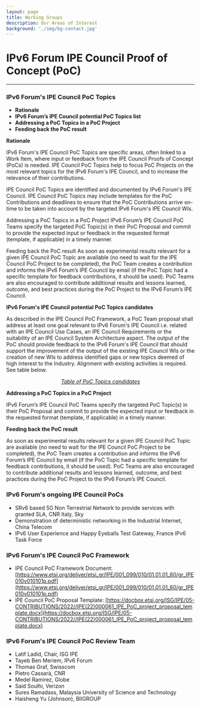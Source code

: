 ```yaml
---
layout: page
title: Working Groups
description: Our Areas of Interest
background: './img/bg-contact.jpg'
---
```


# IPv6 Forum IPE Council Proof of Concept (PoC)
---
### IPv6 Forum's IPE Council PoC Topics
- **Rationale**
- **IPv6 Forum’s IPE Council potential PoC Topics list**
- **Addressing a PoC Topics in a PoC Project**
- **Feeding back the PoC result**

**Rationale**

IPv6 Forum's IPE Council PoC Topics are specific areas, often linked to a Work Item, where input or feedback from the IPE Council Proofs of Concept (PoCs) is needed. IPE Council PoC Topics help to focus PoC Projects on the most relevant topics for the IPv6 Forum's IPE Council, and to increase the relevance of their contributions.

IPE Council PoC Topics are identified and documented by IPv6 Forum's IPE Council. IPE Council PoC Topics may include templates for the PoC Contributions and deadlines to ensure that the PoC Contributions arrive on-time to be taken into account by the targeted IPv6 Forum's IPE Council WIs. 

Addressing a PoC Topics in a PoC Project
IPv6 Forum’s IPE Council PoC Teams specify the targeted PoC Topic(s) in their PoC Proposal and commit to provide the expected input or feedback in the requested format (template, if applicable) in a timely manner. 

Feeding back the PoC result
As soon as experimental results relevant for a given IPE Council PoC Topic are available (no need to wait for the IPE Council PoC Project to be completed), the PoC Team creates a contribution and informs the IPv6 Forum’s IPE Council by email (if the PoC Topic had a specific template for feedback contributions, it should be used). PoC Teams are also encouraged to contribute additional results and lessons learned, outcome, and best practices during the PoC Project to the IPv6 Forum’s IPE Council. 

**IPv6 Forum's IPE Council potential PoC Topics candidates**

As described in the IPE Council PoC Framework, a PoC Team proposal shall address at least one goal relevant to IPv6 Forum's IPE Council i.e. related with an IPE Council Use Cases, an IPE Council Requirements or the suitability of an IPE Council System Architecture aspect. The output of the PoC should provide feedback to the IPv6 Forum's IPE Council that should support the improvement of the output of the existing IPE Council WIs or the creation of new WIs to address identified gaps or new topics deemed of high interest to the Industry. Alignment with existing activities is required. See table below. 

<center><i>
<a href="./poc.html">Table of PoC Topics candidates</a>
</i></center>

**Addressing a PoC Topics in a PoC Project**

IPv6 Forum’s IPE Council PoC Teams specify the targeted PoC Topic(s) in their PoC Proposal and commit to provide the expected input or feedback in the requested format (template, if applicable) in a timely manner. 

**Feeding back the PoC result**

As soon as experimental results relevant for a given IPE Council PoC Topic are available (no need to wait for the IPE Council PoC Project to be completed), the PoC Team creates a contribution and informs the IPv6 Forum’s IPE Council by email (if the PoC Topic had a specific template for feedback contributions, it should be used). PoC Teams are also encouraged to contribute additional results and lessons learned, outcome, and best practices during the PoC Project to the IPv6 Forum’s IPE Council. 

### IPv6 Forum's ongoing IPE Council PoCs
- SRv6 based 5G Non Terrestrial Network to provide services with granted SLA, CNR Italy, Sky
- Demonstration of deterministic networking in the Industrial Internet, China Telecom
- IPv6 User Experience and Happy Eyeballs Test Gateway, France IPv6 Task Force

### IPv6 Forum's IPE Council PoC Framework
- IPE Council PoC Framework Document: [https://www.etsi.org/deliver/etsi_gr/IPE/001_099/010/01.01.01_60/gr_IPE010v010101p.pdf](https://www.etsi.org/deliver/etsi_gr/IPE/001_099/010/01.01.01_60/gr_IPE010v010101p.pdf)
- IPE Council PoC Proposal Template: [https://docbox.etsi.org/ISG/IPE/05-CONTRIBUTIONS/2022//IPE(22)000061_IPE_PoC_project_proposal_template.docx](https://docbox.etsi.org/ISG/IPE/05-CONTRIBUTIONS/2022//IPE(22)000061_IPE_PoC_project_proposal_template.docx)

### IPv6 Forum's IPE Council PoC Review Team
- Latif Ladid, Chair, ISG IPE
- Tayeb Ben Meriem, IPv6 Forum
- Thomas Graf, Swisscom
- Pietro Cassarà, CNR
- Medel Ramirez, Globe
- Said Soulhi, Verizon
- Sures Ramadass, Malaysia University of Science and Technology
- Haisheng Yu (Johnson), BIIGROUP